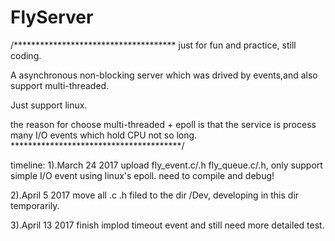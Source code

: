 # FlyServer
/*************************************
just for fun and practice, still coding.

A asynchronous non-blocking server which was drived by events,and also support multi-threaded.

Just support linux.

the reason for choose multi-threaded + epoll is that the service is process many I/O events which hold CPU not so long.
***************************************/


timeline:
1).March 24 2017 
upload fly_event.c/.h fly_queue.c/.h, only support simple I/O event using linux's epoll. need to compile and debug!

2).April 5 2017
move all .c .h filed to the dir /Dev, developing in this dir temporarily.

3).April 13 2017
finish implod timeout event and still need more detailed test.
